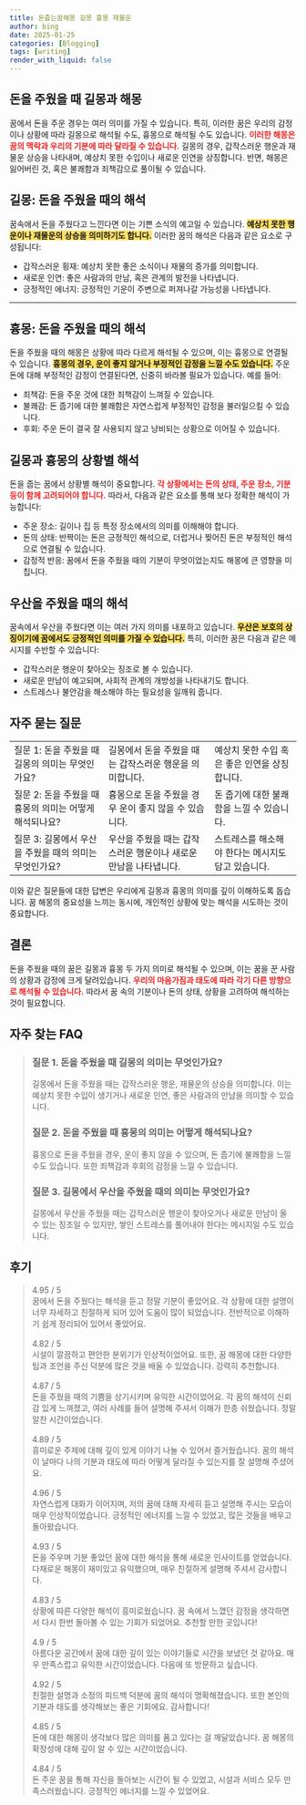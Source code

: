 ```yaml
---
title: 돈줍는꿈해몽 길몽 흉몽 재물운
author: bing
date: 2025-01-25
categories: [Blogging]
tags: [writing]
render_with_liquid: false
---
```



<h2 id='돈을 주웠을 때 길몽과 해몽'>돈을 주웠을 때 길몽과 해몽</h2>

<p>꿈에서 돈을 주운 경우는 여러 의미를 가질 수 있습니다. 특히, 이러한 꿈은 우리의 감정이나 상황에 따라 길몽으로 해석될 수도, 흉몽으로 해석될 수도 있습니다. <b><span style="color: #ee2323;">이러한 해몽은 꿈의 맥락과 우리의 기분에 따라 달라질 수 있습니다.</span></b> 길몽의 경우, 갑작스러운 행운과 재물운 상승을 나타내며, 예상치 못한 수입이나 새로운 인연을 상징합니다. 반면, 해몽은 잃어버린 것, 혹은 불쾌함과 죄책감으로 풀이될 수 있습니다.</p>

<h2 id='길몽: 돈을 주웠을 때의 해석'>길몽: 돈을 주웠을 때의 해석</h2>

<p>꿈속에서 돈을 주웠다고 느낀다면 이는 기쁜 소식의 예고일 수 있습니다. <b><span style="background-color: #ffe066;">예상치 못한 행운이나 재물운의 상승을 의미하기도 합니다.</span></b> 이러한 꿈의 해석은 다음과 같은 요소로 구성됩니다:</p>

<ul>
    <li>갑작스러운 횡재: 예상치 못한 좋은 소식이나 재물의 증가를 의미합니다.</li>
    <li>새로운 인연: 좋은 사람과의 만남, 혹은 관계의 발전을 나타냅니다.</li>
    <li>긍정적인 에너지: 긍정적인 기운이 주변으로 퍼져나갈 가능성을 나타냅니다.</li>
</ul>

<hr />

<h2 id='흉몽: 돈을 주웠을 때의 해석'>흉몽: 돈을 주웠을 때의 해석</h2>

<p>돈을 주웠을 때의 해몽은 상황에 따라 다르게 해석될 수 있으며, 이는 흉몽으로 연결될 수 있습니다. <b><span style="background-color: #ffe066;">흉몽의 경우, 운이 좋지 않거나 부정적인 감정을 느낄 수도 있습니다.</span></b> 주운 돈에 대해 부정적인 감정이 연결된다면, 신중히 바라볼 필요가 있습니다. 예를 들어:</p>

<ul>
    <li>죄책감: 돈을 주운 것에 대한 죄책감이 느껴질 수 있습니다.</li>
    <li>불쾌감: 돈 줍기에 대한 불쾌함은 자연스럽게 부정적인 감정을 불러일으킬 수 있습니다.</li>
    <li>후회: 주운 돈이 결국 잘 사용되지 않고 낭비되는 상황으로 이어질 수 있습니다.</li>
</ul>

<h2 id='길몽과 흉몽의 상황별 해석'>길몽과 흉몽의 상황별 해석</h2>

<p>돈을 줍는 꿈에서 상황별 해석이 중요합니다. <b><span style="color: #ee2323;">각 상황에서는 돈의 상태, 주운 장소, 기분 등이 함께 고려되어야 합니다.</span></b> 따라서, 다음과 같은 요소를 통해 보다 정확한 해석이 가능합니다:</p>

<ul>
    <li> 주운 장소: 길이나 집 등 특정 장소에서의 의미를 이해해야 합니다.</li>
    <li> 돈의 상태: 반짝이는 돈은 긍정적인 해석으로, 더럽거나 찢어진 돈은 부정적인 해석으로 연결될 수 있습니다.</li>
    <li> 감정적 반응: 꿈에서 돈을 주웠을 때의 기분이 무엇이었는지도 해몽에 큰 영향을 미칩니다.</li>
</ul>

<h2 id='우산을 주웠을 때의 해석'>우산을 주웠을 때의 해석</h2>

<p>꿈속에서 우산을 주웠다면 이는 여러 가지 의미를 내포하고 있습니다. <b><span style="background-color: #ffe066;">우산은 보호의 상징이기에 꿈에서도 긍정적인 의미를 가질 수 있습니다.</span></b> 특히, 이러한 꿈은 다음과 같은 메시지를 수반할 수 있습니다:</p>

<ul>
    <li>갑작스러운 행운이 찾아오는 징조로 볼 수 있습니다.</li>
    <li>새로운 만남이 예고되며, 사회적 관계의 개방성을 나타내기도 합니다.</li>
    <li>스트레스나 불안감을 해소해야 하는 필요성을 일깨워 줍니다.</li>
</ul>

<h2 id='자주 묻는 질문'>자주 묻는 질문</h2>

<table>
    <tr>
        <td>질문 1: 돈을 주웠을 때 길몽의 의미는 무엇인가요?</td>
        <td>길몽에서 돈을 주웠을 때는 갑작스러운 행운을 의미합니다.</td>
        <td>예상치 못한 수입 혹은 좋은 인연을 상징합니다.</td>
    </tr>
    <tr>
        <td>질문 2: 돈을 주웠을 때 흉몽의 의미는 어떻게 해석되나요?</td>
        <td>흉몽으로 돈을 주웠을 경우 운이 좋지 않을 수 있습니다.</td>
        <td>돈 줍기에 대한 불쾌함을 느낄 수 있습니다.</td>
    </tr>
    <tr>
        <td>질문 3: 길몽에서 우산을 주웠을 때의 의미는 무엇인가요?</td>
        <td>우산을 주웠을 때는 갑작스러운 행운이나 새로운 만남을 나타냅니다.</td>
        <td>스트레스를 해소해야 한다는 메시지도 담고 있습니다.</td>
    </tr>
</table>

<p>이와 같은 질문들에 대한 답변은 우리에게 길몽과 흉몽의 의미를 깊이 이해하도록 돕습니다. 꿈 해몽의 중요성을 느끼는 동시에, 개인적인 상황에 맞는 해석을 시도하는 것이 중요합니다.</p>

<h2 id='결론'>결론</h2>

<p>돈을 주웠을 때의 꿈은 길몽과 흉몽 두 가지 의미로 해석될 수 있으며, 이는 꿈을 꾼 사람의 상황과 감정에 크게 달려있습니다. <b><span style="color: #ee2323;">우리의 마음가짐과 태도에 따라 각기 다른 방향으로 해석될 수 있습니다.</span></b> 따라서 꿈 속의 기분이나 돈의 상태, 상황을 고려하여 해석하는 것이 필요합니다.</p>


<h2 id='자주_찾는_FAQ'>자주 찾는 FAQ</h2>
<div itemscope="" itemtype="https://schema.org/FAQPage"> 
<blockquote> 
<div itemscope="" itemprop="mainEntity" itemtype="https://schema.org/Question"> 
<h3 itemprop="name">질문 1. 돈을 주웠을 때 길몽의 의미는 무엇인가요?</h3> 
<div itemscope="" itemprop="acceptedAnswer" itemtype="https://schema.org/Answer"> 
<span itemprop="text"> 
<p>길몽에서 돈을 주웠을 때는 갑작스러운 행운, 재물운의 상승을 의미합니다. 이는 예상치 못한 수입이 생기거나 새로운 인연, 좋은 사람과의 만남을 의미할 수 있습니다.</p> 
</span> 
</div> 
</div> 
<div itemscope="" itemprop="mainEntity" itemtype="https://schema.org/Question"> 
<h3 itemprop="name">질문 2. 돈을 주웠을 때 흉몽의 의미는 어떻게 해석되나요?</h3> 
<div itemscope="" itemprop="acceptedAnswer" itemtype="https://schema.org/Answer"> 
<span itemprop="text"> 
<p>흉몽으로 돈을 주웠을 경우, 운이 좋지 않을 수 있으며, 돈 줍기에 불쾌함을 느낄 수도 있습니다. 또한 죄책감과 후회의 감정을 느낄 수 있습니다.</p> 
</span> 
</div> 
</div> 
<div itemscope="" itemprop="mainEntity" itemtype="https://schema.org/Question"> 
<h3 itemprop="name">질문 3. 길몽에서 우산을 주웠을 때의 의미는 무엇인가요?</h3> 
<div itemscope="" itemprop="acceptedAnswer" itemtype="https://schema.org/Answer"> 
<span itemprop="text"> 
<p>길몽에서 우산을 주웠을 때는 갑작스러운 행운이 찾아오거나 새로운 만남이 올 수 있는 징조일 수 있지만, 쌓인 스트레스를 풀어내야 한다는 메시지일 수도 있습니다.</p> 
</span> 
</div> 
</div> 
</blockquote> 
</div>
<h2 id='후기'>후기</h2>
<div itemscope itemtype="https://schema.org/Product">
  <blockquote>
  <div itemprop="review" itemscope itemtype="https://schema.org/Review">
      <div itemprop="reviewRating" itemscope itemtype="https://schema.org/Rating"> <span itemprop="ratingValue">4.95</span> / <span itemprop="bestRating">5</span> </div>
      <span itemprop="reviewBody">꿈에서 돈을 주웠다는 해석을 듣고 정말 기분이 좋았어요. 각 상황에 대한 설명이 너무 자세하고 친절하게 되어 있어 도움이 많이 되었습니다. 전반적으로 이해하기 쉽게 정리되어 있어서 좋았어요.</span>
  </div>
  <br>
  <div itemprop="review" itemscope itemtype="https://schema.org/Review">
      <div itemprop="reviewRating" itemscope itemtype="https://schema.org/Rating"> <span itemprop="ratingValue">4.82</span> / <span itemprop="bestRating">5</span> </div>
      <span itemprop="reviewBody">시설이 깔끔하고 편안한 분위기가 인상적이었어요. 또한, 꿈 해몽에 대한 다양한 팁과 조언을 주신 덕분에 많은 것을 배울 수 있었습니다. 강력히 추천합니다.</span>
  </div>
  <br>
  <div itemprop="review" itemscope itemtype="https://schema.org/Review">
      <div itemprop="reviewRating" itemscope itemtype="https://schema.org/Rating"> <span itemprop="ratingValue">4.87</span> / <span itemprop="bestRating">5</span> </div>
      <span itemprop="reviewBody">돈을 주웠을 때의 기쁨을 상기시키며 유익한 시간이었어요. 각 꿈의 해석이 신뢰감 있게 느껴졌고, 여러 사례를 들어 설명해 주셔서 이해가 한층 쉬웠습니다. 정말 알찬 시간이었습니다.</span>
  </div>
  <br>
  <div itemprop="review" itemscope itemtype="https://schema.org/Review">
      <div itemprop="reviewRating" itemscope itemtype="https://schema.org/Rating"> <span itemprop="ratingValue">4.89</span> / <span itemprop="bestRating">5</span> </div>
      <span itemprop="reviewBody">흥미로운 주제에 대해 깊이 있게 이야기 나눌 수 있어서 즐거웠습니다. 꿈의 해석이 날마다 나의 기분과 태도에 따라 어떻게 달라질 수 있는지를 잘 설명해 주셨어요.</span>
  </div>
  <br>
  <div itemprop="review" itemscope itemtype="https://schema.org/Review">
      <div itemprop="reviewRating" itemscope itemtype="https://schema.org/Rating"> <span itemprop="ratingValue">4.96</span> / <span itemprop="bestRating">5</span> </div>
      <span itemprop="reviewBody">자연스럽게 대화가 이어지며, 저의 꿈에 대해 자세히 듣고 설명해 주시는 모습이 매우 인상적이었습니다. 긍정적인 에너지를 느낄 수 있었고, 많은 것들을 배우고 돌아왔습니다.</span>
  </div>
  <br>
  <div itemprop="review" itemscope itemtype="https://schema.org/Review">
      <div itemprop="reviewRating" itemscope itemtype="https://schema.org/Rating"> <span itemprop="ratingValue">4.93</span> / <span itemprop="bestRating">5</span> </div>
      <span itemprop="reviewBody">돈을 주우며 기분 좋았던 꿈에 대한 해석을 통해 새로운 인사이트를 얻었습니다. 다채로운 해몽이 재미있고 유익했으며, 매우 친절하게 설명해 주셔서 감사합니다.</span>
  </div>
  <br>
  <div itemprop="review" itemscope itemtype="https://schema.org/Review">
      <div itemprop="reviewRating" itemscope itemtype="https://schema.org/Rating"> <span itemprop="ratingValue">4.83</span> / <span itemprop="bestRating">5</span> </div>
      <span itemprop="reviewBody">상황에 따른 다양한 해석이 흥미로웠습니다. 꿈 속에서 느꼈던 감정을 생각하면서 다시 한번 돌아볼 수 있는 기회가 되었어요. 추천할 만한 곳입니다!</span>
  </div>
  <br>
  <div itemprop="review" itemscope itemtype="https://schema.org/Review">
      <div itemprop="reviewRating" itemscope itemtype="https://schema.org/Rating"> <span itemprop="ratingValue">4.9</span> / <span itemprop="bestRating">5</span> </div>
      <span itemprop="reviewBody">아름다운 공간에서 꿈에 대한 깊이 있는 이야기들로 시간을 보냈던 것 같아요. 매우 만족스럽고 유익한 시간이었습니다. 다음에 또 방문하고 싶습니다.</span>
  </div>
  <br>
  <div itemprop="review" itemscope itemtype="https://schema.org/Review">
      <div itemprop="reviewRating" itemscope itemtype="https://schema.org/Rating"> <span itemprop="ratingValue">4.92</span> / <span itemprop="bestRating">5</span> </div>
      <span itemprop="reviewBody">친절한 설명과 소정의 피드백 덕분에 꿈의 해석이 명확해졌습니다. 또한 본인의 기분과 태도를 생각해보는 좋은 기회에요. 감사합니다!</span>
  </div>
  <br>
  <div itemprop="review" itemscope itemtype="https://schema.org/Review">
      <div itemprop="reviewRating" itemscope itemtype="https://schema.org/Rating"> <span itemprop="ratingValue">4.85</span> / <span itemprop="bestRating">5</span> </div>
      <span itemprop="reviewBody">돈에 대한 해몽이 생각보다 많은 의미를 품고 있다는 걸 깨달았습니다. 꿈 해몽의 확장성에 대해 깊이 알 수 있는 시간이었습니다.</span>
  </div>
  <br>
  <div itemprop="review" itemscope itemtype="https://schema.org/Review">
      <div itemprop="reviewRating" itemscope itemtype="https://schema.org/Rating"> <span itemprop="ratingValue">4.84</span> / <span itemprop="bestRating">5</span> </div>
      <span itemprop="reviewBody">돈 주운 꿈을 통해 자신을 돌아보는 시간이 될 수 있었고, 시설과 서비스 모두 만족스러웠습니다. 긍정적인 에너지를 느낄 수 있었어요.</span>
  </div>
  </blockquote>
</div>
